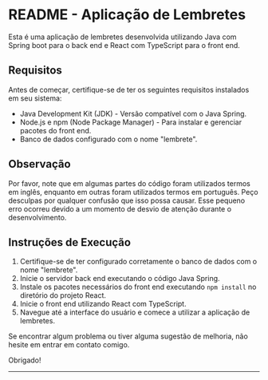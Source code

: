 # README - Aplicação de Lembretes

Esta é uma aplicação de lembretes desenvolvida utilizando Java com Spring boot para o back end e React com TypeScript para o front end.

## Requisitos

Antes de começar, certifique-se de ter os seguintes requisitos instalados em seu sistema:

- Java Development Kit (JDK) - Versão compatível com o Java Spring.
- Node.js e npm (Node Package Manager) - Para instalar e gerenciar pacotes do front end.
- Banco de dados configurado com o nome "lembrete".

## Observação

Por favor, note que em algumas partes do código foram utilizados termos em inglês, enquanto em outras foram utilizados termos em português. Peço desculpas por qualquer confusão que isso possa causar. Esse pequeno erro ocorreu devido a um momento de desvio de atenção durante o desenvolvimento.

## Instruções de Execução

1. Certifique-se de ter configurado corretamente o banco de dados com o nome "lembrete".
2. Inicie o servidor back end executando o código Java Spring.
3. Instale os pacotes necessários do front end executando `npm install` no diretório do projeto React.
4. Inicie o front end utilizando React com TypeScript.
5. Navegue até a interface do usuário e comece a utilizar a aplicação de lembretes.

Se encontrar algum problema ou tiver alguma sugestão de melhoria, não hesite em entrar em contato comigo.

Obrigado!

--- 

